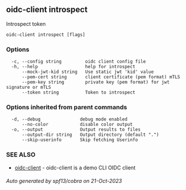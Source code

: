 ## oidc-client introspect

Introspect token

```
oidc-client introspect [flags]
```

### Options

```
  -c, --config string         oidc client config file
  -h, --help                  help for introspect
      --mock-jwt-kid string   Use static jwt 'kid' value
      --pem-cert string       client certificate (pem format) mTLS
      --pem-key string        private key (pem format) for jwt signature or mTLS
      --token string          Token to introspect
```

### Options inherited from parent commands

```
  -d, --debug               debug mode enabled
      --no-color            disable color output
  -o, --output              Output results to files
      --output-dir string   Output directory (default ".")
      --skip-userinfo       Skip fetching Userinfo
```

### SEE ALSO

* [oidc-client](oidc-client.md)	 - oidc-client is a demo CLI OIDC client

###### Auto generated by spf13/cobra on 21-Oct-2023
